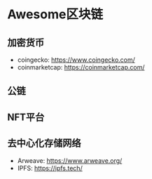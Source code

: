 # Awesome区块链

## 加密货币

- coingecko: <https://www.coingecko.com/>
- coinmarketcap: <https://coinmarketcap.com/>

## 公链

## NFT平台

## 去中心化存储网络

- Arweave: <https://www.arweave.org/>
- IPFS: <https://ipfs.tech/>
